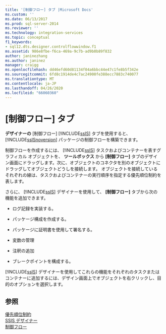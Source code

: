```yaml
---
title: '[制御フロー] タブ |Microsoft Docs'
ms.custom: ''
ms.date: 06/13/2017
ms.prod: sql-server-2014
ms.reviewer: ''
ms.technology: integration-services
ms.topic: conceptual
f1_keywords:
- sql12.dts.designer.controlflowwindow.f1
ms.assetid: 986e8fbe-f6ca-469a-9c7b-ad9b0b89f832
author: janinezhang
ms.author: janinez
manager: craigg
ms.openlocfilehash: dd46efd60d81134f04a6bbc44e47c1fe8b5f342e
ms.sourcegitcommit: 6fd8c1914de4c7ac24900fe388ecc7883c740077
ms.translationtype: MT
ms.contentlocale: ja-JP
ms.lasthandoff: 04/26/2020
ms.locfileid: "66060360"
---
```

# <a name="control-flow-tab"></a>[制御フロー] タブ
  **デザイナーの** [制御フロー] [!INCLUDE[ssIS](../includes/ssis-md.md)] タブを使用すると、 [!INCLUDE[ssISnoversion](../includes/ssisnoversion-md.md)] パッケージの制御フローを構築できます。  
  
 制御フローを作成するには、 [!INCLUDE[ssIS](../includes/ssis-md.md)] タスクおよびコンテナーを表すグラフィカル オブジェクトを、 **ツールボックス** から **[制御フロー]** タブのデザイン画面にドラッグします。次に、オブジェクトのコネクタを別のオブジェクトにドラッグしてオブジェクトどうしを接続します。 オブジェクトを接続しているそれぞれの線は、タスクおよびコンテナーの実行順序を指定する優先順位制約を表します。  
  
 さらに、 [!INCLUDE[ssIS](../includes/ssis-md.md)] デザイナーを使用して、 **[制御フロー]** タブから次の機能を追加できます。  
  
-   ログ記録を実装する。  
  
-   パッケージ構成を作成する。  
  
-   パッケージに証明書を使用して署名する。  
  
-   変数の管理  
  
-   注釈の追加  
  
-   ブレークポイントを構成する。  
  
 [!INCLUDE[ssIS](../includes/ssis-md.md)] デザイナーを使用してこれらの機能をそれぞれのタスクまたはコンテナーに追加するには、デザイン画面上でオブジェクトを右クリックし、目的のオプションを選択します。  
  
## <a name="see-also"></a>参照  
 [優先順位制約](control-flow/precedence-constraints.md)   
 [SSIS デザイナー](ssis-designer.md)   
 [制御フロー](control-flow/control-flow.md)  
  
  
